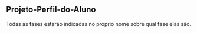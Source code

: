 ## Projeto-Perfil-do-Aluno
Todas as fases estarão indicadas no próprio nome sobre qual fase elas são.
